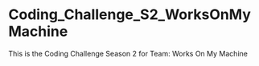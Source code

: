 # Coding_Challenge_S2_WorksOnMyMachine
This is the Coding Challenge Season 2 for Team:  Works On My Machine
